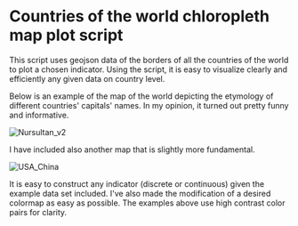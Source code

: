 # Countries of the world chloropleth map plot script

This script uses geojson data of the borders of all the countries of the world to plot a chosen indicator. Using the script, it is easy to visualize clearly and efficiently any given data on country level. 

Below is an example of the map of the world depicting the etymology of different countries' capitals' names. In my opinion, it turned out pretty funny and informative.

![Nursultan_v2](https://user-images.githubusercontent.com/69734538/103465571-b7ffaa00-4d45-11eb-9374-7c358b0063a2.png)

I have included also another map that is slightly more fundamental.

![USA_China](https://user-images.githubusercontent.com/69734538/103465580-d2d21e80-4d45-11eb-8ebc-98e37b924fa8.jpeg)

It is easy to construct any indicator (discrete or continuous) given the example data set included. I've also made the modification of a desired colormap as easy as possible. The examples above use high contrast color pairs for clarity.
